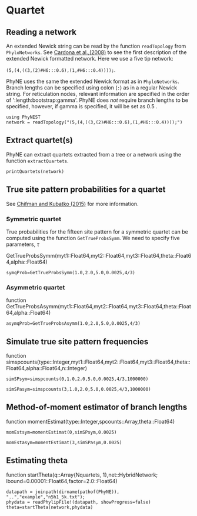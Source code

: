 # Quartet

## Reading a network
An extended Newick string can be read by the function `readTopology` from `PhyloNetworks`. See [Cardona et al.,(2008)](https://doi.org/10.1186/1471-2105-9-532) to see the first description of the extended Newick formatted network. Here we use a five tip network:

`(5,(4,((3,(2)#H6:::0.6),(1,#H6:::0.4))));`.

PhyNE uses the same the extended Newick format as in `PhyloNetworks`. Branch lengths can be specified using colon (`:`) as in a regular Newick string. For reticulation nodes, relevant information are specified in the order of ':length:bootstrap:gamma'. PhyNE does *not* require branch lengths to be specified, however, if gamma is specified, it will be set as 0.5 .

```@repl quartet
using PhyNEST
network = readTopology("(5,(4,((3,(2)#H6:::0.6),(1,#H6:::0.4))));")
```
## Extract quartet(s)
PhyNE can extract quartets extracted from a tree or a network using the function `extractQuartets`.  
```@repl quartet
printQuartets(network)
```

## True site pattern probabilities for a quartet
See [Chifman and Kubatko (2015)](https://www.sciencedirect.com/science/article/pii/S0022519315001095?via%3Dihub) for more information.
### Symmetric quartet
True probabilities for the fifteen site pattern for a symmetric quartet can be computed using the function `GetTrueProbsSymm`. We need to specify five parameters, $\tau$

GetTrueProbsSymm(myt1::Float64,myt2::Float64,myt3::Float64,theta::Float64,alpha::Float64)
```@repl quartet
symqProb=GetTrueProbsSymm(1.0,2.0,5.0,0.0025,4/3)
```
### Asymmetric quartet
function GetTrueProbsAsymm(myt1::Float64,myt2::Float64,myt3::Float64,theta::Float64,alpha::Float64)
```@repl quartet
asymqProb=GetTrueProbsAsymm(1.0,2.0,5.0,0.0025,4/3) 
```
## Simulate true site pattern frequencies
function simspcounts(type::Integer,myt1::Float64,myt2::Float64,myt3::Float64,theta::Float64,alpha::Float64,n::Integer)
```@repl quartet
simSPsym=simspcounts(0,1.0,2.0,5.0,0.0025,4/3,1000000)
```
```@repl quartet
simSPasym=simspcounts(3,1.0,2.0,5.0,0.0025,4/3,1000000)
```
## Method-of-moment estimator of branch lengths
function momentEstimat(type::Integer,spcounts::Array,theta::Float64)
```@repl quartet
momEstsym=momentEstimat(0,simSPsym,0.0025)
```
```@repl quartet
momEstasym=momentEstimat(3,simSPasym,0.0025)
```

## Estimating theta
function startTheta(q::Array{Nquartets, 1},net::HybridNetwork; lbound=0.00001::Float64,factor=2.0::Float64)
```@repl quartet
datapath = joinpath(dirname(pathof(PhyNE)), "..","example","n5h1_5k.txt");
phydata = readPhylipFile!(datapath, showProgress=false)
theta=startTheta(network,phydata)
```


